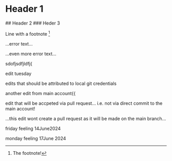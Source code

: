 # Header 1
## Header 2
### Heder 3

Line with a footnote [^1]
[^1]: The footnote!


...error text...

...even more error text...


sdofjsdfjldfj{

edit tuesday


edits that should be attributed to local git credentials

another edit from main account{{


edit that will be accpeted via pull request... i.e. not via direct commit to the main account!

...this edit wont create a pull request as it will be made on the main branch...

friday feeling 14June2024

monday feeling 17June 2024

